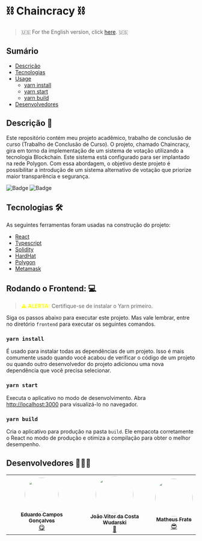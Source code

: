 # ⛓ Chaincracy ⛓
> 🇺🇸 For the English version, click [here](README.md). 🇺🇸

## Sumário 
 * [Descrição](#descrição-)
 * [Tecnologias](#tecnologias-)
 * [Usage](#usage-)
   * [yarn install](#yarn-install)
   * [yarn start](#yarn-start)
   * [yarn build](#yarn-build)
 * [Desenvolvedores](#desenvolvedores-)
## Descrição 📝
Este repositório contém meu projeto acadêmico, trabalho de conclusão de curso (Trabalho de Conclusão de Curso). O projeto, chamado Chaincracy, gira em torno da implementação de um sistema de votação utilizando a tecnologia Blockchain. Este sistema está configurado para ser implantado na rede Polygon. Com essa abordagem, o objetivo deste projeto é possibilitar a introdução de um sistema alternativo de votação que priorize maior transparência e segurança.

![Badge](https://img.shields.io/badge/licença-MIT-blue) ![Badge](https://img.shields.io/badge/status-em_construção-yellow)

## Tecnologias 🛠
As seguintes ferramentas foram usadas na construção do projeto:
- [React](https://pt-br.reactjs.org/)
- [Typescript](https://www.typescriptlang.org/)
- [Solidity](https://soliditylang.org/)
- [HardHat](https://hardhat.org/)
- [Polygon](https://polygon.technology/)
- [Metamask](https://metamask.io/)

## Rodando o Frontend: 💻
> <span style="color:yellow">**⚠ ALERTA:**</span>
> Certifique-se de instalar o Yarn primeiro.

Siga os passos abaixo para executar este projeto. Mas vale lembrar, entre no diretório `frontend` para executar os seguintes comandos.

### `yarn install`
É usado para instalar todas as dependências de um projeto. Isso é mais comumente usado quando você acabou de verificar o código de um projeto ou quando outro desenvolvedor do projeto adicionou uma nova dependência que você precisa selecionar.

### `yarn start`
Executa o aplicativo no modo de desenvolvimento.
Abra [http://localhost:3000](http://localhost:3000) para visualizá-lo no navegador.

### `yarn build`
Cria o aplicativo para produção na pasta `build`.
Ele empacota corretamente o React no modo de produção e otimiza a compilação para obter o melhor desempenho.

## Desenvolvedores 👨🏽‍💻
<table>
  <tr>
    <td align="center"><a href="https://github.com/Im0tec"><img style="border-radius: 50%;" src="https://avatars.githubusercontent.com/u/69486662?s=400&u=fa2807d9b73dce5f14208d7cd4941236a41af131&v=4" width="90px;" alt=""/><br /><sub><b>Eduardo Campos Gonçalves</b></sub></a><br /><a href="ttps://github.com/Im0tec" title="Eduardo Campos Gonçalves">😋</a></td>
    <td align="center"><a href="https://github.com/JoaoWudarski"><img style="border-radius: 50%;" src="https://avatars.githubusercontent.com/u/65422447?v=4" width="100px;" alt=""/><br /><sub><b>João Vitor da Costa Wudarski</b></sub></a><br /><a href="https://github.com/JoaoWudarski" title="João Vitor da Costa Wudarski">🤠</a></td>
    <td align="center"><a href="https://github.com/MatheusFrate"><img style="border-radius: 50%;" src="https://avatars.githubusercontent.com/u/55608318?v=4" width="100px;" alt=""/><br /><sub><b>Matheus Frate</b></sub></a><br /><a href="https://github.com/MatheusFrate" title="Matheus Frate">😎</a></td>
  </tr>
</table>
